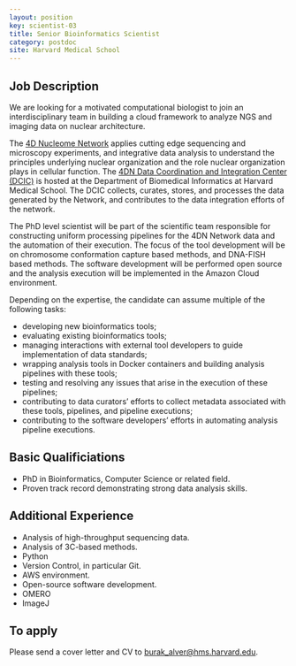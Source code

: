 ```yaml
---
layout: position
key: scientist-03
title: Senior Bioinformatics Scientist
category: postdoc
site: Harvard Medical School
---
```


## Job Description

We are looking for a motivated computational biologist to join an
interdisciplinary team in building a cloud framework to analyze
NGS and imaging data on nuclear architecture.

The [4D Nucleome Network](http://www.4dnucleome.org)  applies cutting edge sequencing and microscopy experiments, and integrative data analysis to understand the principles underlying nuclear organization and the role nuclear organization plays in cellular function. The [4DN Data Coordination and Integration Center (DCIC)](http://dcic.4dnucleome.org) is hosted at the Department of Biomedical Informatics at Harvard Medical School. The DCIC collects, curates, stores, and processes the data generated by the Network, and contributes to the data integration efforts of the network.

The PhD level scientist will be part of the scientific team responsible for constructing uniform processing pipelines for the 4DN Network data and the automation of their execution. The focus of the tool development will be on chromosome conformation capture based methods, and DNA-FISH based methods. The software development will be performed open source and the analysis execution will be implemented in the Amazon Cloud environment. 
 
Depending on the expertise, the candidate can assume multiple of the
following tasks:

- developing new bioinformatics tools; 
- evaluating existing bioinformatics tools; 
- managing interactions with external tool developers to guide implementation of data standards; 
- wrapping analysis tools in Docker containers and building analysis pipelines with these tools; 
- testing and resolving any issues that arise in the execution of these pipelines; 
- contributing to data curators’ efforts to collect metadata associated with these tools, pipelines, and pipeline executions; 
- contributing to the software developers’ efforts in automating analysis pipeline executions.

## Basic Qualificiations

- PhD in Bioinformatics, Computer Science or related field.
- Proven track record demonstrating strong data analysis skills.

## Additional Experience

- Analysis of high-throughput sequencing data. 
- Analysis of 3C-based methods. 
- Python
- Version Control, in particular Git.
- AWS environment.
- Open-source software development.
- OMERO
- ImageJ

## To apply
Please send a cover letter and CV to [burak_alver@hms.harvard.edu](mailto:burak_alver@hms.harvard.edu).
